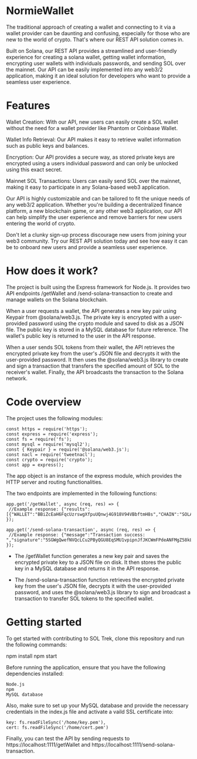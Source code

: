 # NormieWallet
The traditional approach of creating a wallet and connecting to it via a wallet provider can be daunting and confusing, especially for those who are new to the world of crypto. That's where our REST API solution comes in.

Built on Solana, our REST API provides a streamlined and user-friendly experience for creating a solana wallet, getting wallet information, encrypting user wallets with individuals passwords, and sending SOL over the mainnet. Our API can be easily implemented into any web3/2 application, making it an ideal solution for developers who want to provide a seamless user experience.

# Features

Wallet Creation: With our API, new users can easily create a SOL wallet without the need for a wallet provider like Phantom or Coinbase Wallet.

Wallet Info Retrieval: Our API makes it easy to retrieve wallet information such as public keys and balances.

Encryption: Our API provides a secure way, as stored private keys are encrypted using a users individual password and can only be unlocked using this exact secret.

Mainnet SOL Transactions: Users can easily send SOL over the mainnet, making it easy to participate in any Solana-based web3 application.

Our API is highly customizable and can be tailored to fit the unique needs of any web3/2 application. Whether you're building a decentralized finance platform, a new blockchain game, or any other web3 application, our API can help simplify the user experience and remove barriers for new users entering the world of crypto.

Don't let a clunky sign-up process discourage new users from joining your web3 community. Try our REST API solution today and see how easy it can be to onboard new users and provide a seamless user experience.

# How does it work?
The project is built using the Express framework for Node.js. It provides two API endpoints /getWallet and /send-solana-transaction to create and manage wallets on the Solana blockchain.

When a user requests a wallet, the API generates a new key pair using Keypair from @solana/web3.js. The private key is encrypted with a user-provided password using the crypto module and saved to disk as a JSON file. The public key is stored in a MySQL database for future reference. The wallet's public key is returned to the user in the API response.

When a user sends SOL tokens from their wallet, the API retrieves the encrypted private key from the user's JSON file and decrypts it with the user-provided password. It then uses the @solana/web3.js library to create and sign a transaction that transfers the specified amount of SOL to the receiver's wallet. Finally, the API broadcasts the transaction to the Solana network.

# Code overview
The project uses the following modules:
```
const https = require('https');
const express = require('express');
const fs = require('fs');
const mysql = require('mysql2');
const { Keypair } = require('@solana/web3.js');
const nacl = require('tweetnacl');
const crypto = require('crypto');
const app = express();
```
The app object is an instance of the express module, which provides the HTTP server and routing functionalities.

The two endpoints are implemented in the following functions:

```
app.get('/getWallet', async (req, res) => {
 //Example response: {"results":[{"WALLET":"BBiZcEaH6FqcUzrswgXfpuUQnwj4G918V94VBbftmH8s","CHAIN":"SOLANA"}]}
});
```

```
app.get('/send-solana-transaction', async (req, res) => {
 //Example response: {"message":"Transaction success: ","signature":"5SGWgQwefNVQcLCu2PByQGU8EqSMU1vpipnJfJKCWmFPdeANFMgZ58kLgqWK7GBUPyC8oaq2YjzAiBB7Dkan64Rq"}
});
```

- The /getWallet function generates a new key pair and saves the encrypted private key to a JSON file on disk. It then stores the public key in a MySQL database and returns it in the API response.

- The /send-solana-transaction function retrieves the encrypted private key from the user's JSON file, decrypts it with the user-provided password, and uses the @solana/web3.js library to sign and broadcast a transaction to transfer SOL tokens to the specified wallet.

# Getting started
To get started with contributing to SOL Trek, clone this repository and run the following commands:

npm install
npm start

Before running the application, ensure that you have the following dependencies installed:

```
Node.js
npm
MySQL database
```

Also, make sure to set up your MySQL database and provide the necessary credentials in the index.js file and activate a vaild SSL certificate into:
```
key: fs.readFileSync('/home/key.pem'),
cert: fs.readFileSync('/home/cert.pem')
```

Finally, you can test the API by sending requests to https://localhost:1111/getWallet and https://localhost:1111/send-solana-transaction.
